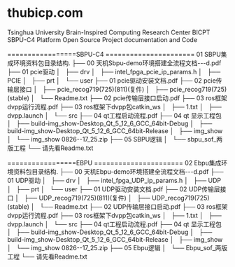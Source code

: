 # thubicp.com
Tsinghua University Brain-Inspired Computing Research Center
BICPT SBPU-C4 Platform Open Source Project documentation and Code

=================SBPU-C4 ======================
01 SBPU集成环境资料包目录结构.
├── 00 天机Sbpu-demo环境搭建全流程文档---d.pdf
├── 01 pcie驱动
│   ├── drv
│   ├── intel_fpga_pcie_ip_params.h
│   ├── PCIE
│   ├── prt
│   └── user
├── 01 pcie驱动安装文档.pdf
├── 02 pcie传输层接口
│   ├── pcie_recog719(725)(811)(复件)
│   ├── pcie_recog719(725)(stable)
│   └── Readme.txt
├── 02 pcie传输层接口启动.pdf
├── 03 ros框架dvpp运行流程.pdf
├── 03 ros框架下dvpp包catkin_ws
│   ├── 1.txt
│   ├── dvpp.launch
│   └── src
├── 04 qt工程启动流程.pdf
├── 04 qt 显示工程包
│   ├── build-img_show-Desktop_Qt_5_12_6_GCC_64bit-Debug
│   ├── build-img_show-Desktop_Qt_5_12_6_GCC_64bit-Release
│   ├── img_show
│   └── img_show 0826--17_25.zip
├── 05 SBPU逻辑
│   └── sbpu_sof_两版工程
└── 请先看Readme.txt

=================EBPU ======================
02 Ebpu集成环境资料包目录结构.
├── 00 天机Ebpu-demo环境搭建全流程文档---d.pdf
├── 01 UDP驱动
│   ├── drv
│   ├── intel_fpga_UDP_ip_params.h
│   ├── UDP
│   ├── prt
│   └── user
├── 01 UDP驱动安装文档.pdf
├── 02 UDP传输层接口
│   ├── UDP_recog719(725)(811)(复件)
│   ├── UDP_recog719(725)(stable)
│   └── Readme.txt
├── 02 UDP传输层接口启动.pdf
├── 03 ros框架dvpp运行流程.pdf
├── 03 ros框架下dvpp包catkin_ws
│   ├── 1.txt
│   ├── dvpp.launch
│   └── src
├── 04 qt工程启动流程.pdf
├── 04 qt 显示工程包
│   ├── build-img_show-Desktop_Qt_5_12_6_GCC_64bit-Debug
│   ├── build-img_show-Desktop_Qt_5_12_6_GCC_64bit-Release
│   ├── img_show
│   └── img_show 0826--17_25.zip
├── 05 Ebpu逻辑
│   └── Ebpu_sof_两版工程
└── 请先看Readme.txt
